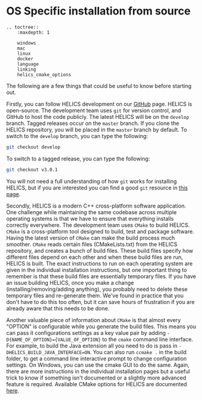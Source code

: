 # OS Specific installation from source

```eval_rst
.. toctree::
    :maxdepth: 1

    windows
    mac
    linux
    docker
    language
    linking
    helics_cmake_options
```

The following are a few things that could be useful to know before starting out.

Firstly, you can follow HELICS development on our [GitHub](https://github.com/GMLC-TDC/HELICS) page.
HELICS is open-source. The development team uses `git` for version control, and GitHub to host the code publicly.
The latest HELICS will be on the `develop` branch.
Tagged releases occur on the `master` branch.
If you clone the HELICS repository, you will be placed in the `master` branch by default.
To switch to the `develop` branch, you can type the following:

```bash
git checkout develop
```

To switch to a tagged release, you can type the following:

```bash
git checkout v3.0.1
```

You will not need a full understanding of how `git` works for installing HELICS, but if you are interested you can find a good `git` resource in [this page](https://git-scm.com/book/en/v2).

Secondly, HELICS is a modern C++ cross-platform software application.
One challenge while maintaining the same codebase across multiple operating systems is that we have to ensure that everything installs correctly everywhere.
The development team uses `CMake` to build HELICS.
`CMake` is a cross-platform tool designed to build, test and package software.
Having the latest version of `CMake` can make the build process much smoother.
`CMake` reads certain files (CMakeLists.txt) from the HELICS repository, and creates a bunch of build files.
These build files specify how different files depend on each other and when these build files are run, HELICS is built.
The exact instructions to run on each operating system are given in the individual installation instructions, but one important thing to remember is that these build files are essentially temporary files.
If you have an issue building HELICS, once you make a change (installing/removing/adding anything), you probably need to delete these temporary files and re-generate them.
We've found in practice that you don't have to do this too often, but it can save hours of frustration if you are already aware that this needs to be done.

Another valuable piece of information about `CMake` is that almost every "OPTION" is configurable while you generate the build files.
This means you can pass it configurations settings as a key value pair by adding `-D{NAME_OF_OPTION}={VALUE_OF_OPTION}` to the `cmake` command line interface.
For example, to build the Java extension all you need to do is pass in `-DHELICS_BUILD_JAVA_INTERFACE=ON`.
You can also run `ccmake .` in the build folder, to get a command line interactive prompt to change configuration settings.
On Windows, you can use the cmake GUI to do the same.
Again, there are more instructions in the individual installation pages but a useful trick to know if something isn't documented or a slightly more advanced feature is required. Available CMake options for HELICS are documented [here](https://helics.readthedocs.io/en/latest/installation/helics_cmake_options.html).
